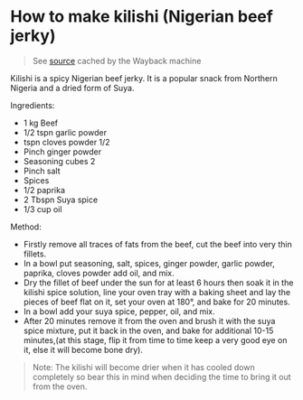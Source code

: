 # How to make kilishi (Nigerian beef jerky)

> See [source](http://web.archive.org/web/20220615163711/https://editor.guardian.ng/life/how-to-make-kilishi-nigerian-beef-jerky/) cached by the Wayback machine

Kilishi is a spicy Nigerian beef jerky. It is a popular snack from Northern Nigeria and a dried form of Suya.

Ingredients:

- 1 kg Beef
- 1/2 tspn garlic powder
- tspn cloves powder 1/2
- Pinch ginger powder
- Seasoning cubes 2
- Pinch salt
- Spices
- 1/2 paprika
- 2 Tbspn Suya spice
- 1/3 cup oil

Method:

- Firstly remove all traces of fats from the beef, cut the beef into very thin fillets.
- In a bowl put seasoning, salt, spices, ginger powder, garlic powder, paprika, cloves powder add oil, and mix.
- Dry the fillet of beef under the sun for at least 6 hours then soak it in the kilishi spice solution, line your oven tray with a baking sheet and lay the pieces of beef flat on it, set your oven at 180°, and bake for 20 minutes.
- In a bowl add your suya spice, pepper, oil, and mix.
- After 20 minutes remove it from the oven and brush it with the suya spice mixture, put it back in the oven, and bake for additional 10-15 minutes,(at this stage, flip it from time to time keep a very good eye on it, else it will become bone dry).

> Note: The kilishi will become drier when it has cooled down completely so bear this in mind when deciding the time to bring it out from the oven.
